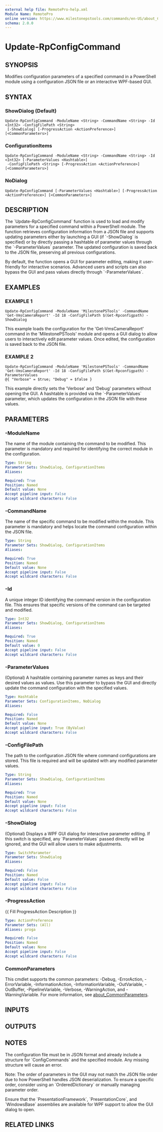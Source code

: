 ```yaml
---
external help file: RemotePro-help.xml
Module Name: RemotePro
online version: https://www.milestonepstools.com/commands/en-US/about_Custom_Attributes.help/#requiresvmsconnection
schema: 2.0.0
---
```


# Update-RpConfigCommand

## SYNOPSIS
Modifies configuration parameters of a specified command in a PowerShell
module using a configuration JSON file or an interactive WPF-based GUI.

## SYNTAX

### ShowDialog (Default)
```
Update-RpConfigCommand -ModuleName <String> -CommandName <String> -Id <Int32> -ConfigFilePath <String>
 [-ShowDialog] [-ProgressAction <ActionPreference>] [<CommonParameters>]
```

### ConfigurationItems
```
Update-RpConfigCommand -ModuleName <String> -CommandName <String> -Id <Int32> [-ParameterValues <Hashtable>]
 -ConfigFilePath <String> [-ProgressAction <ActionPreference>] [<CommonParameters>]
```

### NoDialog
```
Update-RpConfigCommand [-ParameterValues <Hashtable>] [-ProgressAction <ActionPreference>] [<CommonParameters>]
```

## DESCRIPTION
The \`Update-RpConfigCommand\` function is used to load and modify parameters for
a specified command within a PowerShell module.
The function retrieves
configuration information from a JSON file and supports updating parameters
either by launching a GUI (if \`-ShowDialog\` is specified) or by directly
passing a hashtable of parameter values through the \`-ParameterValues\`
parameter.
The updated configuration is saved back to the JSON file,
preserving all previous configurations.

By default, the function opens a GUI for parameter editing, making it
user-friendly for interactive scenarios.
Advanced users and scripts can also
bypass the GUI and pass values directly through \`-ParameterValues\`.

## EXAMPLES

### EXAMPLE 1
```
Update-RpConfigCommand -ModuleName 'MilestonePSTools' -CommandName
'Get-VmsCameraReport' -Id 18 -ConfigFilePath $(Get-Rpconfigpath) -ShowDialog
```

This example loads the configuration for the 'Get-VmsCameraReport' command in
the 'MilestonePSTools' module and opens a GUI dialog to allow users to
interactively edit parameter values.
Once edited, the configuration is saved
back to the JSON file.

### EXAMPLE 2
```
Update-RpConfigCommand -ModuleName 'MilestonePSTools' -CommandName
'Get-VmsCameraReport' -Id 18 -ConfigFilePath $(Get-Rpconfigpath) -ParameterValues
@{ "Verbose" = $true; "Debug" = $false }
```

This example directly sets the 'Verbose' and 'Debug' parameters without
opening the GUI.
A hashtable is provided via the \`-ParameterValues\`
parameter, which updates the configuration in the JSON file with these
values.

## PARAMETERS

### -ModuleName
The name of the module containing the command to be modified.
This parameter
is mandatory and required for identifying the correct module in the
configuration.

```yaml
Type: String
Parameter Sets: ShowDialog, ConfigurationItems
Aliases:

Required: True
Position: Named
Default value: None
Accept pipeline input: False
Accept wildcard characters: False
```

### -CommandName
The name of the specific command to be modified within the module.
This
parameter is mandatory and helps locate the command configuration within the
JSON file.

```yaml
Type: String
Parameter Sets: ShowDialog, ConfigurationItems
Aliases:

Required: True
Position: Named
Default value: None
Accept pipeline input: False
Accept wildcard characters: False
```

### -Id
A unique integer ID identifying the command version in the configuration
file.
This ensures that specific versions of the command can be targeted
and modified.

```yaml
Type: Int32
Parameter Sets: ShowDialog, ConfigurationItems
Aliases:

Required: True
Position: Named
Default value: 0
Accept pipeline input: False
Accept wildcard characters: False
```

### -ParameterValues
(Optional) A hashtable containing parameter names as keys and their desired
values as values.
Use this parameter to bypass the GUI and directly update
the command configuration with the specified values.

```yaml
Type: Hashtable
Parameter Sets: ConfigurationItems, NoDialog
Aliases:

Required: False
Position: Named
Default value: None
Accept pipeline input: True (ByValue)
Accept wildcard characters: False
```

### -ConfigFilePath
The path to the configuration JSON file where command configurations are
stored.
This file is required and will be updated with any modified
parameter values.

```yaml
Type: String
Parameter Sets: ShowDialog, ConfigurationItems
Aliases:

Required: True
Position: Named
Default value: None
Accept pipeline input: False
Accept wildcard characters: False
```

### -ShowDialog
(Optional) Displays a WPF GUI dialog for interactive parameter editing.
If
this switch is specified, any \`ParameterValues\` passed directly will be
ignored, and the GUI will allow users to make adjustments.

```yaml
Type: SwitchParameter
Parameter Sets: ShowDialog
Aliases:

Required: False
Position: Named
Default value: False
Accept pipeline input: False
Accept wildcard characters: False
```

### -ProgressAction
{{ Fill ProgressAction Description }}

```yaml
Type: ActionPreference
Parameter Sets: (All)
Aliases: proga

Required: False
Position: Named
Default value: None
Accept pipeline input: False
Accept wildcard characters: False
```

### CommonParameters
This cmdlet supports the common parameters: -Debug, -ErrorAction, -ErrorVariable, -InformationAction, -InformationVariable, -OutVariable, -OutBuffer, -PipelineVariable, -Verbose, -WarningAction, and -WarningVariable. For more information, see [about_CommonParameters](http://go.microsoft.com/fwlink/?LinkID=113216).

## INPUTS

## OUTPUTS

## NOTES
The configuration file must be in JSON format and already include a structure
for \`ConfigCommands\` and the specified module.
Any missing structure will
cause an error.

Note: The order of parameters in the GUI may not match the JSON file order
due to how PowerShell handles JSON deserialization.
To ensure a specific
order, consider using an \`OrderedDictionary\` or manually managing parameter
order.

Ensure that the \`PresentationFramework\`, \`PresentationCore\`, and \`WindowsBase\`
assemblies are available for WPF support to allow the GUI dialog to open.

## RELATED LINKS
